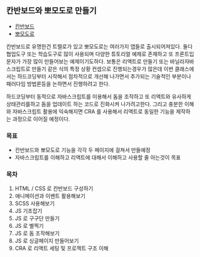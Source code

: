 ## 칸반보드와 뽀모도로 만들기
- [칸반보드](https://ko.wikipedia.org/wiki/%EA%B0%84%EB%B0%98_%EB%B3%B4%EB%93%9C)
- [뽀모도로](https://ko.wikipedia.org/wiki/%ED%8F%AC%EB%AA%A8%EB%8F%84%EB%A1%9C_%EA%B8%B0%EB%B2%95)

칸반보드로 유명한건 트렐로가 있고 뽀모도로는 여러가지 앱들로 출시되어져있다. 둘다 협업도구 또는 학습도구로 많이 사용되며 다양한 튜토리얼 예제로 존재하고 또 프론트입문자가 가장 많이 만들어보는 예제이기도하다. 보통은 리액트로 만들기 또는 바닐라자바스크립트로 만들기 같은 식의 특정 상황 컨셉으로 진행되는경우가 많은데 이번 클래스에서는 하드코딩부터 시작해서 점차적으로 개선해 나가면서 추가되는 기술적인 부분이나 패러다임 방법론등을 논하면서 진행하려고 한다.
  
하드코딩부터 동적으로 자바스크립트를 이용해서 돔을 조작하고 또 리액트와 유사하게 상태관리를하고 돔을 업데이트 하는 코드로 진화시켜 나가려고한다. 그리고 충분한 이해와 자바스크립트 활용에 익숙해지면 CRA 를 사용해서 리액트로 동일한 기능을 제작하는 과정으로 이어질 예정이다.

### 목표
- 칸반보드와 뽀모도로 기능을 각각 두 페이지에 걸쳐서 만들예정  
- 자바스크립트를 이해하고 리액트에 대해서 이해하고 사용할 줄 아는것이 목표

### 목차
1. HTML / CSS 로 칸반보드 구성하기
2. 애니메이션과 이벤트 활용해보기
3. SCSS 사용해보기
4. JS 기초잡기
5. JS 로 구구단 만들기
6. JS 로 별찍기
7. JS 로 돔 조작해보기
8. JS 로 싱글페이지 만들어보기
9. CRA 로 리액트 세팅 및 프로젝트 구조 이해